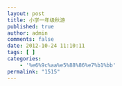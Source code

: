 ```yaml
---
layout: post
title: 小学一年级秋游
published: true
author: admin
comments: false
date: 2012-10-24 11:10:11
tags: [ ]
categories:
    - '%e6%9c%aa%e5%88%86%e7%b1%bb'
permalink: "1515"
---
```


